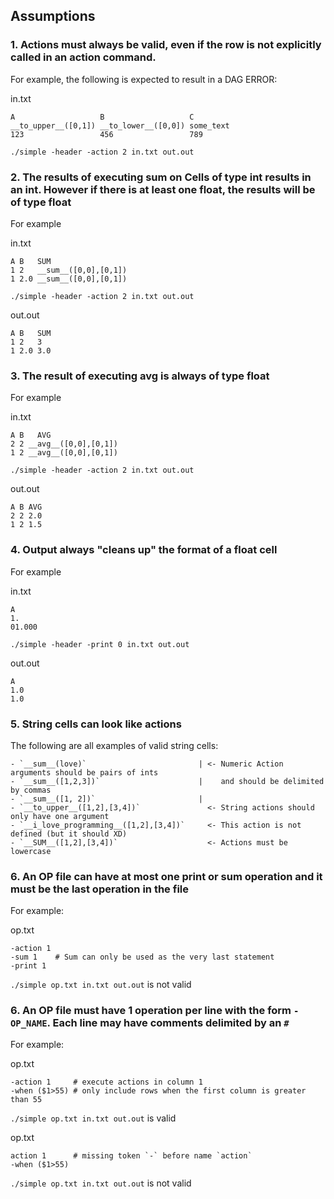 ## Assumptions

### 1. Actions must always be valid, even if the row is not explicitly called in an action command. 

For example, the following is expected to result in a DAG ERROR:

in.txt
```
A                   B                   C
__to_upper__([0,1]) __to_lower__([0,0]) some_text
123                 456                 789
```

`./simple -header -action 2 in.txt out.out`

### 2. The results of executing __sum__ on Cells of type int results in an int. However if there is at least one float, the results will be of type float

For example

in.txt
```
A B   SUM
1 2   __sum__([0,0],[0,1])
1 2.0 __sum__([0,0],[0,1])
```

`./simple -header -action 2 in.txt out.out`

out.out
```
A B   SUM
1 2   3
1 2.0 3.0
```

### 3. The result of executing __avg__ is always of type float

For example

in.txt
```
A B   AVG
2 2 __avg__([0,0],[0,1])
1 2 __avg__([0,0],[0,1])
```

`./simple -header -action 2 in.txt out.out`

out.out
```
A B AVG
2 2 2.0
1 2 1.5
```

### 4. Output always "cleans up" the format of a float cell

For example

in.txt
```
A
1.
01.000
```

`./simple -header -print 0 in.txt out.out`

out.out
```
A
1.0
1.0
```

### 5. String cells can look like actions

The following are all examples of valid string cells:
```
- `__sum__(love)`                         | <- Numeric Action arguments should be pairs of ints 
- `__sum__([1,2,3])`                      |    and should be delimited by commas
- `__sum__([1, 2])`                       |
- `__to_upper__([1,2],[3,4])`               <- String actions should only have one argument 
- `__i_love_programming__([1,2],[3,4])`     <- This action is not defined (but it should XD)
- `__SUM__([1,2],[3,4])`                    <- Actions must be lowercase
```

### 6. An OP file can have at most one print or sum operation and it must be the last operation in the file

For example:

op.txt
```
-action 1
-sum 1    # Sum can only be used as the very last statement
-print 1
```

`./simple op.txt in.txt out.out` is not valid

### 6. An OP file must have 1 operation per line with the form `-OP_NAME`. Each line may have comments delimited by an `#`

For example:

op.txt
```
-action 1     # execute actions in column 1
-when ($1>55) # only include rows when the first column is greater than 55
```

`./simple op.txt in.txt out.out` is valid

op.txt
```
action 1      # missing token `-` before name `action`
-when ($1>55)
```

`./simple op.txt in.txt out.out` is not valid